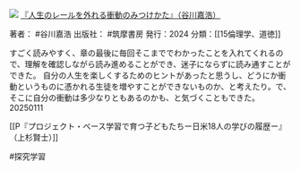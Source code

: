 ![](https://gyazo.com/430a5878608d0a584663afb2704fe839.jpg)
[『人生のレールを外れる衝動のみつけかた』（谷川嘉浩）](https://amzn.to/3CdwJhl)

著者： #谷川嘉浩 
出版社： #筑摩書房 
発行：2024
分類：[[15倫理学、道徳]]

すごく読みやすく、章の最後に毎回そこまででわかったことを入れてくれるので、理解を確認しながら読み進めることができ、迷子にならずに読み通すことができた。
自分の人生を楽しくするためのヒントがあったと思うし、どうにか衝動というものに憑かれる生徒を増やすことができないものか、と考えたり。で、そこに自分の衝動は多少なりともあるのかも、と気づくこともできた。
20250111

[[P『プロジェクト・ベース学習で育つ子どもたちー日米18人の学びの履歴ー』（上杉賢士）]]

#探究学習 